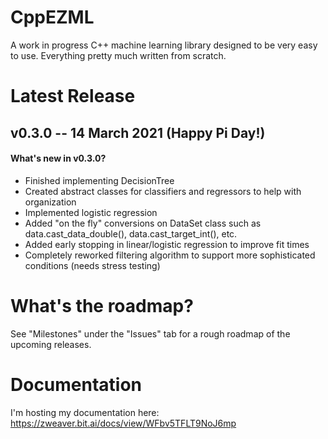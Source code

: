 # CppEZML
A work in progress C++ machine learning library designed to be very easy to use. Everything pretty much written from scratch.

# Latest Release
## v0.3.0 -- 14 March 2021 (Happy Pi Day!)
#### What's new in v0.3.0?
* Finished implementing DecisionTree
* Created abstract classes for classifiers and regressors to help with organization
* Implemented logistic regression
* Added "on the fly" conversions on DataSet class such as data.cast_data_double(), data.cast_target_int(), etc.
* Added early stopping in linear/logistic regression to improve fit times
* Completely reworked filtering algorithm to support more sophisticated conditions (needs stress testing)

# What's the roadmap?
See "Milestones" under the "Issues" tab for a rough roadmap of the upcoming releases.

# Documentation
I'm hosting my documentation here: https://zweaver.bit.ai/docs/view/WFbv5TFLT9NoJ6mp
